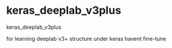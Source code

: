 # keras_deeplab_v3plus
keras_deeplab_v3plus

for learning deeplab v3+ structure under keras
havent fine-tune
